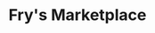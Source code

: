 ---
title: "Fry's Marketplace"
url: /chandler/frys-marketplace-east-riggs-road/
shop: supermarket
---